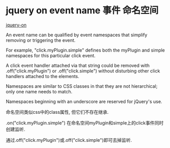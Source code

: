 # jquery on event name 事件 命名空间



[jquery-on](http://api.jquery.com/on/#event-names)

An event name can be qualified by event namespaces that simplify removing or triggering the event. 

For example, "click.myPlugin.simple" defines both the myPlugin and simple namespaces for this particular click event. 

A click event handler attached via that string could be removed with .off("click.myPlugin") or .off("click.simple") without disturbing other click handlers attached to the elements. 

Namespaces are similar to CSS classes in that they are not hierarchical; only one name needs to match. 

Namespaces beginning with an underscore are reserved for jQuery's use.


命名空间类似css中的class属性, 但它们不存在继承.

.on("click.myPlugin.simple") 在命名空间myPlugin和simple上的click事件同时创建监听.

通过.off("click.myPlugin")或.off("click.simple")即可去掉监听.

